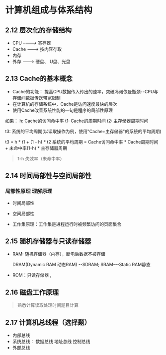 # 计算机组成与体系结构

## 2.12 层次化的存储结构

- CPU ----> 寄存器
- Cache ---> 按内容存取
- 内存
- 外存 ---> 硬盘、 U盘、光盘

## 2.13 Cache的基本概念

- Cache的功能： 提高CPU数据传入传出的速率，突破冯诺依曼瓶颈--CPU与存储间数据传送带宽限制
- 在计算机的存储系统中，Cache是访问速度最快的层次
- 使用Cache改善系统性能的一句是程序的局部性原理

如果： h: Cache的访问命中率 t1: Cache的周期时间 t2: 主存储器周期时间

t3: 系统的平均周期(以读取操作为例，使用"Cache+主存储器"的系统的平均周期)

t3 = h * t1 + (1 - h) * t2 系统的平均周期 = Cache访问命中率 * Cache周期时间 + 未命中率(1-h) * 主存储器周期
> 1-h 失效率（未命中率）

## 2.14 时间局部性与空间局部性

### 局部性原理 理解原理

- 时间局部性

- 空间局部性

- 工作集原理：工作集是进程运行时被频繁访问的页面集合

## 2.15 随机存储器与只读存储器

- RAM: 随机存储器（内存），断电后数据不被存储

  DRAM(Dynamic RAM 动态RAM) --SDRAM; SRAM---Static RAM静态

- ROM：只读存储器 ,

## 2.16 磁盘工作原理

> 熟悉计算读取处理时间题目计算

## 2.17 计算机总线程（选择题）

- 内部总线
- 系统总线： 数据总线 地址总线 控制总线
- 外部总线

